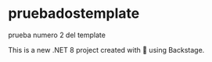 # pruebadostemplate          
prueba numero 2 del template

This is a new .NET 8 project created with 💚 using Backstage.
